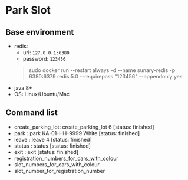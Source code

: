 # Park Slot

## Base environment

+ redis: 
    + url: `127.0.0.1:6380`  
    + password: `123456`
    > sudo docker run --restart always -d --name sunary-redis -p 6380:6379 redis:5.0 --requirepass "123456" --appendonly yes
+ java 8+
+ OS: Linux/Ubuntu/Mac


## Command list

+ create_parking_lot: create_parking_lot 6          [status: finished]
+ park : park KA-01-HH-9999 White                   [status: finished]
+ leave : leave 4                                   [status: finished]
+ status : status                                   [status: finished]
+ exit : exit                                       [status: finished]
+ registration_numbers_for_cars_with_colour
+ slot_numbers_for_cars_with_colour
+ slot_number_for_registration_number
